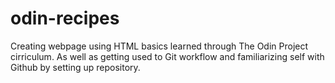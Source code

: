 # odin-recipes
Creating webpage using HTML basics learned through The Odin Project cirriculum. 
As well as getting used to Git workflow and familiarizing self with Github by setting up 
repository.
